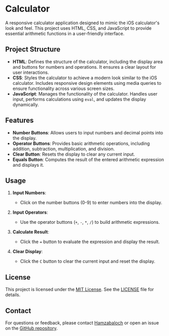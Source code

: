 # Calculator

A responsive calculator application designed to mimic the iOS calculator's look and feel. This project uses HTML, CSS, and JavaScript to provide essential arithmetic functions in a user-friendly interface.

## Project Structure

- **HTML**: Defines the structure of the calculator, including the display area and buttons for numbers and operations. It ensures a clear layout for user interactions.
- **CSS**: Styles the calculator to achieve a modern look similar to the iOS calculator. Includes responsive design elements using media queries to ensure functionality across various screen sizes.
- **JavaScript**: Manages the functionality of the calculator. Handles user input, performs calculations using `eval`, and updates the display dynamically.

## Features

- **Number Buttons**: Allows users to input numbers and decimal points into the display.
- **Operator Buttons**: Provides basic arithmetic operations, including addition, subtraction, multiplication, and division.
- **Clear Button**: Resets the display to clear any current input.
- **Equals Button**: Computes the result of the entered arithmetic expression and displays it.

## Usage

1. **Input Numbers**:
   - Click on the number buttons (0-9) to enter numbers into the display.

2. **Input Operators**:
   - Use the operator buttons (`+`, `-`, `*`, `/`) to build arithmetic expressions.

3. **Calculate Result**:
   - Click the `=` button to evaluate the expression and display the result.

4. **Clear Display**:
   - Click the `C` button to clear the current input and reset the display.

## License

This project is licensed under the [MIT License](LICENSE). See the [LICENSE](LICENSE) file for details.

## Contact

For questions or feedback, please contact [Hamzabaloch](hb.developer@gmail.com) or open an issue on the [GitHub repository](https://github.com/Hamzabaloch08/Calculator/issues).
